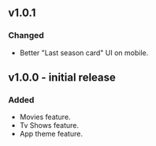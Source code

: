 ## v1.0.1

### Changed

- Better "Last season card" UI on mobile.

## v1.0.0 - initial release

### Added

- Movies feature.
- Tv Shows feature.
- App theme feature.